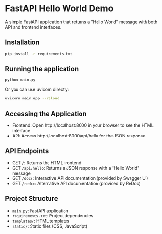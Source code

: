 # FastAPI Hello World Demo

A simple FastAPI application that returns a "Hello World" message with both API and frontend interfaces.

## Installation

```bash
pip install -r requirements.txt
```

## Running the application

```bash
python main.py
```

Or you can use uvicorn directly:

```bash
uvicorn main:app --reload
```

## Accessing the Application

- Frontend: Open http://localhost:8000 in your browser to see the HTML interface
- API: Access http://localhost:8000/api/hello for the JSON response

## API Endpoints

- GET `/`: Returns the HTML frontend
- GET `/api/hello`: Returns a JSON response with a "Hello World" message
- GET `/docs`: Interactive API documentation (provided by Swagger UI)
- GET `/redoc`: Alternative API documentation (provided by ReDoc)

## Project Structure

- `main.py`: FastAPI application
- `requirements.txt`: Project dependencies
- `templates/`: HTML templates
- `static/`: Static files (CSS, JavaScript)


